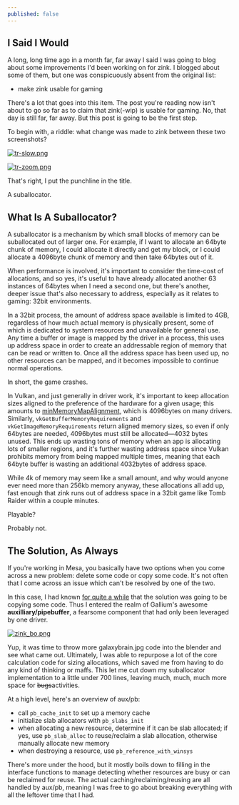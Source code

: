 ```yaml
---
published: false
---
```

## I Said I Would

A long, long time ago in a month far, far away I said I was going to blog about some improvements I'd been working on for zink. I blogged about some of them, but one was conspicuously absent from the original list:
* make zink usable for gaming

There's a lot that goes into this item. The post you're reading now isn't about to go so far as to claim that zink(-wip) is usable for gaming. No, that day is still far, far away. But this post is going to be the first step.

To begin with, a riddle: what change was made to zink between these two screenshots?

[![tr-slow.png]({{site.url}}/assets/tr-slow.png)]({{site.url}}/assets/tr-slow.png)

[![tr-zoom.png]({{site.url}}/assets/tr-zoom.png)]({{site.url}}/assets/tr-zoom.png)

That's right, I put the punchline in the title.

A suballocator.

## What Is A Suballocator?
A suballocator is a mechanism by which small blocks of memory can be suballocated out of larger one. For example, if I want to allocate an 64byte chunk of memory, I could allocate it directly and get my block, or I could allocate a 4096byte chunk of memory and then take 64bytes out of it. 

When performance is involved, it's important to consider the time-cost of allocations, and so yes, it's useful to have already allocated another 63 instances of 64bytes when I need a second one, but there's another, deeper issue that's also necessary to address, especially as it relates to gaming: 32bit environments.

In a 32bit process, the amount of address space available is limited to 4GB, regardless of how much actual memory is physically present, some of which is dedicated to system resources and unavailable for general use. Any time a buffer or image is mapped by the driver in a process, this uses up address space in order to create an addressable region of memory that can be read or written to. Once all the address space has been used up, no other resources can be mapped, and it becomes impossible to continue normal operations.

In short, the game crashes.

In Vulkan, and just generally in driver work, it's important to keep allocation sizes aligned to the preference of the hardware for a given usage; this amounts to [minMemoryMapAlignment](https://www.khronos.org/registry/vulkan/specs/1.2-extensions/man/html/VkPhysicalDeviceLimits.html), which is 4096bytes on many drivers. Similarly, `vkGetBufferMemoryRequirements` and `vkGetImageMemoryRequirements` return aligned memory sizes, so even if only 64bytes are needed, 4096bytes must still be allocated—4032 bytes unused. This ends up wasting tons of memory when an app is allocating lots of smaller regions, and it's further wasting address space since Vulkan prohibits memory from being mapped multiple times, meaning that each 64byte buffer is wasting an additional 4032bytes of address space.


While 4k of memory may seem like a small amount, and why would anyone ever need more than 256kb memory anyway, these allocations all add up, fast enough that zink runs out of address space in a 32bit game like Tomb Raider within a couple minutes.

Playable?

Probably not.

## The Solution, As Always
If you're working in Mesa, you basically have two options when you come across a new problem: delete some code or copy some code. It's not often that I come across an issue which can't be resolved by one of the two.

In this case, I had known [for quite a while](https://gitlab.freedesktop.org/mesa/mesa/-/issues/4293) that the solution was going to be copying some code.  Thus I entered the realm of Gallium's awesome **auxilliary/pipebuffer**, a fearsome component that had only been leveraged by one driver.

[![zink_bo.png]({{site.url}}/assets/zink_bo.png)]({{site.url}}/assets/zink_bo.png)

Yup, it was time to throw more galaxybrain.jpg code into the blender and see what came out. Ultimately, I was able to repurpose a lot of the core calculation code for sizing allocations, which saved me from having to do any kind of thinking or maffs. This let me cut down my suballocator implementation to a little under 700 lines, leaving much, much, much more space for ~~bugs~~activities.

At a high level, here's an overview of aux/pb:
* call `pb_cache_init` to set up a memory cache
* initialize slab allocators with `pb_slabs_init`
* when allocating a new resource, determine if it can be slab allocated; if yes, use `pb_slab_alloc` to reuse/reclaim a slab allocation, otherwise manually allocate new memory
* when destroying a resource, use `pb_reference_with_winsys`

There's more under the hood, but it mostly boils down to filling in the interface functions to manage detecting whether resources are busy or can be reclaimed for reuse. The actual caching/reclaiming/reusing are all handled by aux/pb, meaning I was free to go about breaking everything with all the leftover time that I had.

